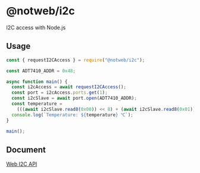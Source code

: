 # @notweb/i2c

I2C access with Node.js

## Usage

```js
const { requestI2CAccess } = require("@notweb/i2c");

const ADT7410_ADDR = 0x48;

async function main() {
  const i2cAccess = await requestI2CAccess();
  const port = i2cAccess.ports.get(1);
  const i2cSlave = await port.open(ADT7410_ADDR);
  const temperature =
    (((await i2cSlave.read8(0x00)) << 8) + (await i2cSlave.read8(0x01))) / 128;
  console.log(`Temperature: ${temperature} ℃`);
}

main();
```

## Document

[Web I2C API](http://browserobo.github.io/WebI2C)
